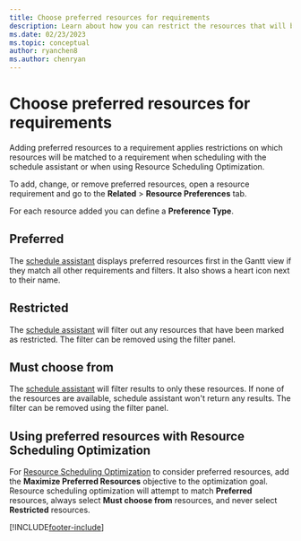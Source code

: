 ```yaml
---
title: Choose preferred resources for requirements
description: Learn about how you can restrict the resources that will be matched to a requirement in Dynamics 365 Field Service.
ms.date: 02/23/2023
ms.topic: conceptual
author: ryanchen8
ms.author: chenryan
---
```


# Choose preferred resources for requirements

Adding preferred resources to a requirement applies restrictions on which resources will be matched to a requirement when scheduling with the schedule assistant or when using Resource Scheduling Optimization.

To add, change, or remove preferred resources, open a resource requirement and go to the **Related** > **Resource Preferences** tab.

For each resource added you can define a **Preference Type**.

## Preferred

The [schedule assistant](schedule-assistant.md) displays preferred resources first in the Gantt view if they match all other requirements and filters. It also shows a heart icon next to their name.

## Restricted

The [schedule assistant](schedule-assistant.md) will filter out any resources that have been marked as restricted. The filter can be removed using the filter panel.

## Must choose from

The [schedule assistant](schedule-assistant.md) will filter results to only these resources. If none of the resources are available, schedule assistant won't return any results. The filter can be removed using the filter panel.

## Using preferred resources with Resource Scheduling Optimization

For [Resource Scheduling Optimization](./rso-overview.md) to consider preferred resources, add the **Maximize Preferred Resources** objective to the optimization goal. Resource scheduling optimization will attempt to match **Preferred** resources, always select **Must choose from** resources, and never select **Restricted** resources.

[!INCLUDE[footer-include](../includes/footer-banner.md)]
